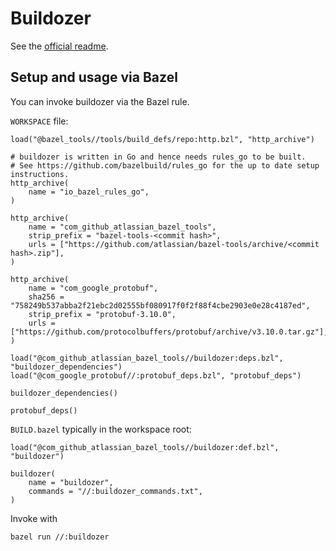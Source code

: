 # Buildozer

See the [official readme](https://github.com/bazelbuild/buildtools/tree/master/buildozer).

## Setup and usage via Bazel

You can invoke buildozer via the Bazel rule.

`WORKSPACE` file:
```bzl
load("@bazel_tools//tools/build_defs/repo:http.bzl", "http_archive")

# buildozer is written in Go and hence needs rules_go to be built.
# See https://github.com/bazelbuild/rules_go for the up to date setup instructions.
http_archive(
    name = "io_bazel_rules_go",
)

http_archive(
    name = "com_github_atlassian_bazel_tools",
    strip_prefix = "bazel-tools-<commit hash>",
    urls = ["https://github.com/atlassian/bazel-tools/archive/<commit hash>.zip"],
)

http_archive(
    name = "com_google_protobuf",
    sha256 = "758249b537abba2f21ebc2d02555bf080917f0f2f88f4cbe2903e0e28c4187ed",
    strip_prefix = "protobuf-3.10.0",
    urls = ["https://github.com/protocolbuffers/protobuf/archive/v3.10.0.tar.gz"],
)

load("@com_github_atlassian_bazel_tools//buildozer:deps.bzl", "buildozer_dependencies")
load("@com_google_protobuf//:protobuf_deps.bzl", "protobuf_deps")

buildozer_dependencies()

protobuf_deps()
```

`BUILD.bazel` typically in the workspace root:
```bzl
load("@com_github_atlassian_bazel_tools//buildozer:def.bzl", "buildozer")

buildozer(
    name = "buildozer",
    commands = "//:buildozer_commands.txt",
)
```
Invoke with
```bash
bazel run //:buildozer
```
